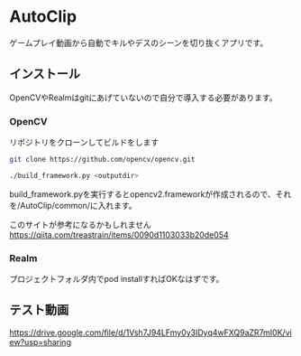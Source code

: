 # AutoClip
ゲームプレイ動画から自動でキルやデスのシーンを切り抜くアプリです。


## インストール
OpenCVやRealmはgitにあげていないので自分で導入する必要があります。

### OpenCV
リポジトリをクローンしてビルドをします
```bash
git clone https://github.com/opencv/opencv.git

./build_framework.py <outputdir>
```

build_framework.pyを実行するとopencv2.frameworkが作成されるので、それを/AutoClip/common/に入れます。

このサイトが参考になるかもしれません
https://qiita.com/treastrain/items/0090d1103033b20de054

### Realm
プロジェクトフォルダ内でpod installすればOKなはずです。

## テスト動画
https://drive.google.com/file/d/1Vsh7J94LFmy0y3IDyq4wFXQ9aZR7mI0K/view?usp=sharing
